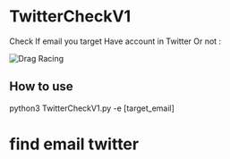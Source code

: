 # TwitterCheckV1
Check If email you target Have account  in Twitter Or not :

![Drag Racing](111.png)

## How to use 

python3 TwitterCheckV1.py -e [target_email] 

# find email twitter 

